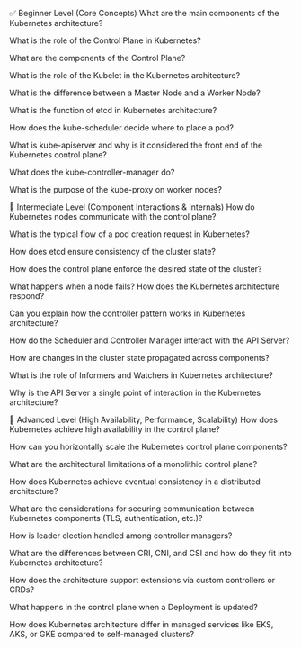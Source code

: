 ✅ Beginner Level (Core Concepts)
What are the main components of the Kubernetes architecture?

What is the role of the Control Plane in Kubernetes?

What are the components of the Control Plane?

What is the role of the Kubelet in the Kubernetes architecture?

What is the difference between a Master Node and a Worker Node?

What is the function of etcd in Kubernetes architecture?

How does the kube-scheduler decide where to place a pod?

What is kube-apiserver and why is it considered the front end of the Kubernetes control plane?

What does the kube-controller-manager do?

What is the purpose of the kube-proxy on worker nodes?




🧪 Intermediate Level (Component Interactions & Internals)
How do Kubernetes nodes communicate with the control plane?

What is the typical flow of a pod creation request in Kubernetes?

How does etcd ensure consistency of the cluster state?

How does the control plane enforce the desired state of the cluster?

What happens when a node fails? How does the Kubernetes architecture respond?

Can you explain how the controller pattern works in Kubernetes architecture?

How do the Scheduler and Controller Manager interact with the API Server?

How are changes in the cluster state propagated across components?

What is the role of Informers and Watchers in Kubernetes architecture?

Why is the API Server a single point of interaction in the Kubernetes architecture?


🔬 Advanced Level (High Availability, Performance, Scalability)
How does Kubernetes achieve high availability in the control plane?

How can you horizontally scale the Kubernetes control plane components?

What are the architectural limitations of a monolithic control plane?

How does Kubernetes achieve eventual consistency in a distributed architecture?

What are the considerations for securing communication between Kubernetes components (TLS, authentication, etc.)?

How is leader election handled among controller managers?

What are the differences between CRI, CNI, and CSI and how do they fit into Kubernetes architecture?

How does the architecture support extensions via custom controllers or CRDs?

What happens in the control plane when a Deployment is updated?

How does Kubernetes architecture differ in managed services like EKS, AKS, or GKE compared to self-managed clusters?